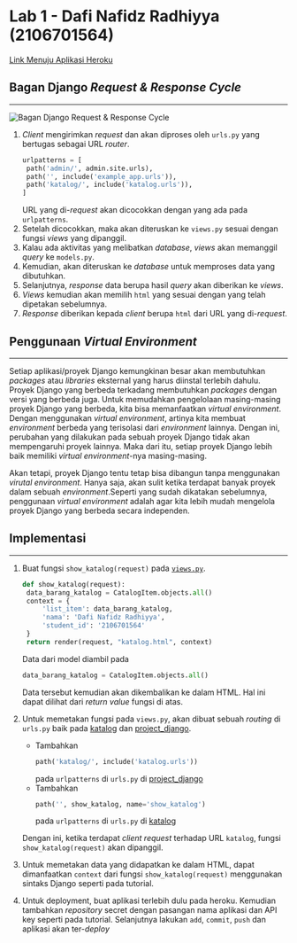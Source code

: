 # Lab 1 - Dafi Nafidz Radhiyya (2106701564)

[Link Menuju Aplikasi Heroku](http://dafi-lab1-pbp.herokuapp.com/)

## Bagan Django *Request & Response Cycle*
---
![Bagan Django *Request & Response Cycle*](https://cdn.discordapp.com/attachments/902951430153981993/1019066428806144081/unknown.png)
1. *Client* mengirimkan *request* dan akan diproses oleh `urls.py` yang bertugas sebagai URL *router*.
   ```python
   urlpatterns = [
    path('admin/', admin.site.urls),
    path('', include('example_app.urls')),
    path('katalog/', include('katalog.urls')),
   ]
   ```
   URL yang di-*request* akan dicocokkan dengan yang ada pada `urlpatterns`.
2. Setelah dicocokkan, maka akan diteruskan ke `views.py` sesuai dengan fungsi *views* yang dipanggil.
3. Kalau ada aktivitas yang melibatkan *database*, *views* akan memanggil *query* ke `models.py`.
4. Kemudian, akan diteruskan ke *database* untuk memproses data yang dibutuhkan.
5. Selanjutnya, *response* data berupa hasil *query* akan diberikan ke *views*.
6. *Views* kemudian akan memilih `html` yang sesuai dengan yang telah dipetakan sebelumnya.
7. *Response* diberikan kepada *client* berupa `html` dari URL yang di-*request*.

## Penggunaan *Virtual Environment*
---
Setiap aplikasi/proyek Django kemungkinan besar akan membutuhkan *packages* atau *libraries* eksternal yang harus diinstal terlebih dahulu. Proyek Django yang berbeda terkadang membutuhkan *packages* dengan versi yang berbeda juga. Untuk memudahkan pengelolaan masing-masing proyek Django yang berbeda, kita bisa memanfaatkan *virtual environment*. Dengan menggunakan *virtual environment*, artinya kita membuat *environment* berbeda yang terisolasi dari *environment* lainnya. Dengan ini, perubahan yang dilakukan pada sebuah proyek Django tidak akan mempengaruhi proyek lainnya. Maka dari itu, setiap proyek Django lebih baik memiliki *virtual environment*-nya masing-masing. 

Akan tetapi, proyek Django tentu tetap bisa dibangun tanpa menggunakan *virutal environment*. Hanya saja, akan sulit ketika terdapat banyak proyek dalam sebuah *environment*.Seperti yang sudah dikatakan sebelumnya, penggunaan *virtual environment* adalah agar kita lebih mudah mengelola proyek Django yang berbeda secara independen. 

## Implementasi
---
1. Buat fungsi `show_katalog(request)` pada [`views.py`](katalog/views.py). 
   ```python
   def show_katalog(request):
    data_barang_katalog = CatalogItem.objects.all()
    context = {
        'list_item': data_barang_katalog,
        'nama': 'Dafi Nafidz Radhiyya',
        'student_id': '2106701564'
    }
    return render(request, "katalog.html", context)
   ```
   Data dari model diambil pada 
   ```python 
   data_barang_katalog = CatalogItem.objects.all()
   ```
   Data tersebut kemudian akan dikembalikan ke dalam HTML. Hal ini dapat dilihat dari *return value* fungsi di atas.
2. Untuk memetakan fungsi pada `views.py`, akan dibuat sebuah *routing* di `urls.py` baik pada [katalog](katalog) dan [project_django](project_django).
   + Tambahkan   
     ```python
     path('katalog/', include('katalog.urls'))
     ```
     pada `urlpatterns` di `urls.py` di [project_django](project_django) 
   + Tambahkan    
     ```python
     path('', show_katalog, name='show_katalog')
     ```
     pada `urlpatterns` di `urls.py` di [katalog](katalog) 

   Dengan ini, ketika terdapat *client request* terhadap URL `katalog`, fungsi `show_katalog(request)` akan dipanggil.
3. Untuk memetakan data yang didapatkan ke dalam HTML, dapat dimanfaatkan `context` dari fungsi `show_katalog(request)` menggunakan sintaks Django seperti pada tutorial.
4. Untuk deployment, buat aplikasi terlebih dulu pada heroku. Kemudian tambahkan *repository* secret dengan pasangan nama aplikasi dan API key seperti pada tutorial. Selanjutnya lakukan `add`, `commit`, `push` dan aplikasi akan ter-*deploy*


